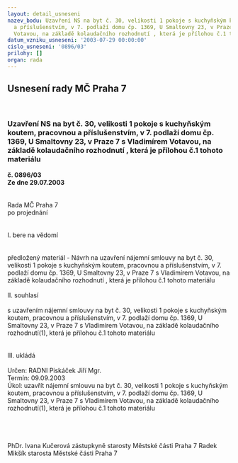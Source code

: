 ```yaml
---
layout: detail_usneseni
nazev_bodu: Uzavření NS na byt č. 30, velikosti 1 pokoje s kuchyňským koutem, pracovnou
  a příslušenstvím, v 7. podlaží domu čp. 1369, U Smaltovny 23, v Praze 7 s Vladimírem
  Votavou, na základě kolaudačního rozhodnutí , která je přílohou č.1 tohoto materiálu
datum_vzniku_usneseni: '2003-07-29 00:00:00'
cislo_usneseni: '0896/03'
prilohy: []
organ: rada
---
```

<div id="ucUsn_pList" class="usn">
	<span><h2>Usnesení rady MČ Praha 7 </h2>
<br></span><div class="standBody">
<span><h3>Uzavření NS na byt č. 30, velikosti 1 pokoje s kuchyňským koutem, pracovnou a příslušenstvím, v 7. podlaží domu čp. 1369, U Smaltovny 23, v Praze 7 s Vladimírem Votavou, na základě kolaudačního rozhodnutí , která je přílohou č.1 tohoto materiálu</h3></span><div class="center">
		<strong>č. 0896/03</strong><br>
	</div>
<div class="center">
		<strong>Ze dne 29.07.2003</strong><br><br>
	</div>
<br>Rada MČ Praha 7<br>po projednání<br><br><br>I.	bere na vědomí<br><br> <br>předložený materiál - Návrh na uzavření nájemní smlouvy na byt č. 30, velikosti 1 pokoje s kuchyňským koutem, pracovnou a příslušenstvím, v 7. podlaží domu čp. 1369, U Smaltovny 23, v Praze 7 s Vladimírem Votavou, na základě kolaudačního rozhodnutí , která je přílohou č.1 tohoto materiálu<br><br>II.	souhlasí <br><br>s uzavřením nájemní smlouvy na byt č. 30, velikosti 1 pokoje s kuchyňským koutem, pracovnou a příslušenstvím, v 7. podlaží domu čp. 1369, U Smaltovny 23, v Praze 7 s Vladimírem Votavou, na základě kolaudačního rozhodnutí(1), která je přílohou č.1 tohoto materiálu<br><br><br>III.	ukládá <br><br>Určen:	RADNI Piskáček Jiří Mgr.<br>Termín: 09.09.2003<br>Úkol:	uzavřít nájemní smlouvu na byt č. 30, velikosti 1 pokoje  s kuchyňským koutem, pracovnou a příslušenstvím, v 7. podlaží domu čp. 1369, U Smaltovny 23, v Praze 7 s Vladimírem Votavou, na základě kolaudačního rozhodnutí(1), která je přílohou č.1 tohoto materiálu<br> <br><br> <br>	<br>PhDr. Ivana Kučerová zástupkyně starosty Městské části Praha 7	 Radek Mikšík starosta Městské části Praha 7<br>	<br><br>
</div>
</div>
